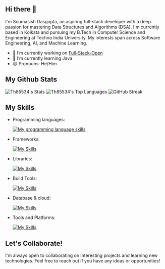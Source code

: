 ## Hi there 👋
I'm Soumasish Dasgupta, an aspiring full-stack developer with a deep passion for mastering Data Structures and Algorithms (DSA). I'm currently based in Kolkata and pursuing my B.Tech in Computer Science and Engineering at Techno India University. My interests span across Software Engineering, AI, and Machine Learning.

- 🔭 I’m currently working on [Full-Stack-Open](https://github.com/Th85534/FullStack-Open-Course)
- 🌱 I’m currently learning Java
- 😄 Pronouns: He/Him
  
## My Github Stats

![Th85534's Stats](https://github-readme-stats.vercel.app/api?username=Th85534&theme=tokyonight&show_icons=true&hide_border=true&count_private=false)
![Th85534's Top Languages](https://github-readme-stats.vercel.app/api/top-langs/?username=Th85534&theme=tokyonight&show_icons=true&hide_border=true&layout=compact)
![GitHub Streak](https://streak-stats.demolab.com?user=Th85534&theme=tokyonight&hide_border=true)

## My Skills

- Programming languages:
  
    [![My programming language skills](https://skillicons.dev/icons?i=html,css,js,ts,c,cpp,java,py)](https://skillicons.dev)
- Frameworks:
  
    [![My Skills](https://skillicons.dev/icons?i=express,spring)](https://skillicons.dev)
- Libraries:

    [![My Skills](https://skillicons.dev/icons?i=react,nodejs)](https://skillicons.dev)
- Build Tools:
  
    [![My Skills](https://skillicons.dev/icons?i=vite)](https://skillicons.dev)
- Database & cloud:

    [![My Skills](https://skillicons.dev/icons?i=docker,mongodb,supabase,mysql,aws)](https://skillicons.dev)
- Tools and Platforms:
  
    [![My Skills](https://skillicons.dev/icons?i=notion,figma,firebase,git,github)](https://skillicons.dev)

## Let's Collaborate!

I'm always open to collaborating on interesting projects and learning new technologies. Feel free to reach out if you have any ideas or opportunities!
